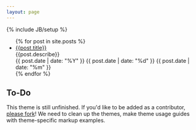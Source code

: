 ```yaml
---
layout: page
---
```

{% include JB/setup %}
<div>
  
</div>

<ul class="posts">
  {% for post in site.posts %}
    <li class="post-article">
      <div class="post-heading"><a href="{{ BASE_PATH }}{{ post.url }}">{{post.title}}</a></div>
      <div class="post-body">{{post.describe}}</div>
      <div class="date">
        <span class="year">{{ post.date | date: "%Y" }}</span>
        <span class="day">{{ post.date | date: "%d" }}</span>
        <span class="month">{{ post.date | date: "%m" }}</span>
      </div>
    </li>
  {% endfor %}
</ul>

## To-Do

This theme is still unfinished. If you'd like to be added as a contributor, [please fork](http://github.com/plusjade/jekyll-bootstrap)!
We need to clean up the themes, make theme usage guides with theme-specific markup examples.


